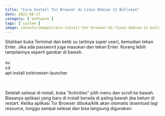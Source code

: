 ```yaml
---
title: "Cara Install Tor Browser di Linux Debian 11 Bullseye"
date: 2022-08-17
category: [ Software ]
tags: [ system ]
image: /assets/images/cara-install-tor-browser-di-linux-debian-11-bullseye.png
---
```

Silahkan buka Terminal dan ketik <i>su</i> (artinya super user), kemudian tekan Enter. Jika ada password juga masukan dan tekan Enter. Kurang lebih tampilannya seperti gambar di bawah.<br/>
<br/>
su<br/>
cd<br/>
apt install torbrowser-launcher<br/>
<br/>
<!--img class="img-post" src="{{site.baseurl}}/assets/images/app-new-image-asset-android-studio.jpg"><br/-->
<br/>
Setelah selesai di install, buka "Activities" pilih menu dan scroll ke bawah. Biasanya aplikasi yang baru di install berada di paling bawah jika belum di restart. Ketika aplikasi Tor Browser dibuka/klik akan otomatis download lagi resource, tunggu sampai selesai dan bisa langsung digunakan. 
